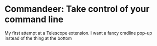 # Commandeer: Take control of your command line

My first attempt at a Telescope extension. I want a fancy cmdline pop-up instead of the thing at the bottom
